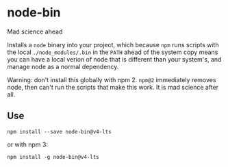 node-bin
========

Mad science ahead

Installs a `node` binary into your project, which because `npm` runs scripts with the local `./node_modules/.bin` in the `PATH` ahead of the system copy means you can have a local verion of node that is different than your system's, and manage node as a normal dependency.

Warning: don't install this globally with npm 2. `npm@2` immediately removes node, then can't run the scripts that make this work. It is mad science after all.

Use
-----

`npm install --save node-bin@v4-lts`

or with npm 3:

`npm install -g node-bin@v4-lts`
